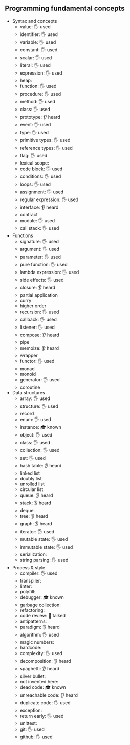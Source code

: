 ## Programming fundamental concepts

- Syntax and concepts
  - value: 🖐️ used
  - identifier: 🖐️ used
  - variable: 🖐️ used
  - constant: 🖐️ used
  - scalar: 🖐️ used
  - literal: 🖐️ used
  - expression: 🖐️ used
  - heap:
  - function: 🖐️ used
  - procedure: 🖐️ used
  - method: 🖐️ used
  - class: 🖐️ used
  - prototype: 👂 heard
  - event: 🖐️ used
  - type: 🖐️ used
  - primitive types: 🖐️ used
  - reference types: 🖐️ used
  - flag: 🖐️ used
  - lexical scope: 
  - code block: 🖐️ used
  - conditions: 🖐️ used
  - loops: 🖐️ used
  - assignment: 🖐️ used
  - regular expression: 🖐️ used
  - interface: 👂 heard
  - contract
  - module: 🖐️ used
  - call stack: 🖐️ used
- Functions
  - signature: 🖐️ used
  - argument: 🖐️ used
  - parameter: 🖐️ used
  - pure function: 🖐️ used
  - lambda expression: 🖐️ used
  - side effects: 🖐️ used
  - closure: 👂 heard
  - partial application
  - curry
  - higher order
  - recursion: 🖐️ used
  - callback: 🖐️ used
  - listener: 🖐️ used
  - compose: 👂 heard
  - pipe
  - memoize: 👂 heard
  - wrapper
  - functor: 🖐️ used
  - monad
  - monoid
  - generator: 🖐️ used
  - coroutine
- Data structures
  - array: 🖐️ used
  - structure: 🖐️ used
  - record
  - enum: 🖐️ used
  - instance: 🎓 known
  - object: 🖐️ used
  - class: 🖐️ used
  - collection: 🖐️ used
  - set: 🖐️ used
  - hash table: 👂 heard
  - linked list
  - doubly list
  - unrolled list
  - circular list
  - queue: 👂 heard
  - stack: 👂 heard
  - deque:
  - tree: 👂 heard
  - graph: 👂 heard
  - iterator: 🖐️ used
  - mutable state: 🖐️ used
  - immutable state: 🖐️ used
  - serialization: 
  - string parsing: 🖐️ used
- Process & style
  - compiler: 🖐️ used
  - transpiler: 
  - linter: 
  - polyfill: 
  - debugger: 🎓 known
  - garbage collection: 
  - refactoring: 
  - code review: 📢 talked
  - antipatterns: 
  - paradigm: 👂 heard
  - algorithm: 🖐️ used
  - magic numbers: 
  - hardcode: 
  - complexity: 🖐️ used
  - decomposition: 👂 heard
  - spaghetti: 👂 heard
  - silver bullet: 
  - not invented here: 
  - dead code: 🎓 known
  - unreachable code: 👂 heard
  - duplicate code: 🖐️ used
  - exception: 
  - return early: 🖐️ used
  - unittest: 
  - git: 🖐️ used
  - github: 🖐️ used
